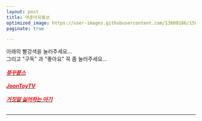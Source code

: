 ```yaml
---
layout: post
title: 여준이유튜브
optimized_image: https://user-images.githubusercontent.com/13609186/158834680-c509796b-546c-488c-bd41-c7c611fea6db.jpg
paginate: true

---
```

아래의 빨강색을 눌러주세요...<br>
그리고 "구독" 과 "좋아요" 꼭 좀 눌러주세요...<br> <br>
[<span style="color:red">***쮸꾸쮼스***</span>](https://www.youtube.com/channel/UC5bT5CtBSQSKqWc8ql80mMw)<br> <br>
[<span style="color:red">***JoonToyTV***</span>](https://www.youtube.com/channel/UCqDhExWzmCZf09k6Tz5UKQA)<br> <br>
[<span style="color:red">***거짓말 싫어하는 아기***</span>](https://www.youtube.com/watch?v=VScavTrT2rA)<br> <br>

---

